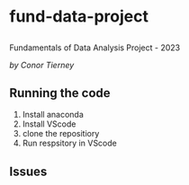 # fund-data-project

## 
Fundamentals of Data Analysis Project  - 2023

*by Conor Tierney*

## Running the code 
1. Install anaconda
2. Install VScode
3. clone the repositiory
4. Run respsitory in VScode


## Issues
